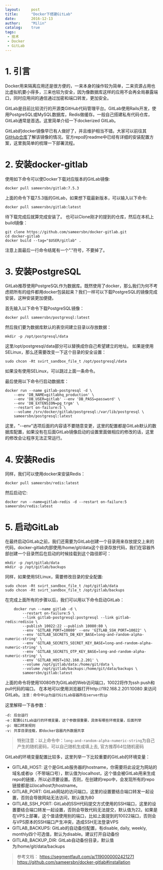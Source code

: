 ```yaml
---
layout:     post
title:      "Docker下搭建GitLab"
date:       2016-12-13
author:     "Milin"
catalog:    true
tags:
 - 技术
 - Docker
 - GitLab
---
```


# 1. 引言

Docker用来隔离应用还是很方便的，一来本身的操作较为简单，二来资源占用也比虚拟机要小得多，三来也较为安全，因为像数据库这样的应用不会再全局暴露端口，同时应用间的通信通过加密和端口转发，更加安全。

GitLab是目前比较流行的开源类GitHub代码管理平台。GitLab使用Rails开发，使用PostgreSQL或MySQL数据库，Redis做缓存。一般自己搭建私有代码仓库，GitLab通常是首选。这里简单介绍一下dockerized GitLab。

GitLab的docker镜像早已有人做好了，并且维护相当不错。大家可以前往其[GitHub仓库](https://github.com/sameersbn/docker-gitlab)了解该镜像的情况。官方repo的readme中已经有详细的安装配置方案，这里我简单的梳理一下部署流程。

# 2. 安装docker-gitlab
使用如下命令可以使Docker下载对应版本的GitLab镜像:

    docker pull sameersbn/gitlab:7.5.3

上面的命令下载7.5.3版的GitLab，如果想下载最新版本，可以输入以下命令:

    docker pull sameersbn/gitlab:latest

待下载完成后就算完成安装了。
也可以Clone刚才的提到的仓库，然后在本机上build镜像：

    git clone https://github.com/sameersbn/docker-gitlab.git
    cd docker-gitlab
    docker build --tag="$USER/gitlab" .

注意上面最后一行命令结尾有一个"."符号，不要掉了。

# 3. 安装PostgreSQL
GitLab推荐使用PostgreSQL作为数据库。既然使用了docker，那么我们为何不考虑把所有的组件都用docker包装起来？我们一样可以下载PostgreSQL的镜像完成安装，这种安装更加便捷。

首先输入以下命令下载PostgreSQL镜像：

    docker pull sameersbn/postgresql:latest

然后我们要为数据库默认的表空间建立目录以存放数据：

    mkdir -p /opt/postgresql/data

这里/opt/postgresql/data部分可以替换成你自己希望建立的地址。
如果是使用SELinux，那么还需要改变一下这个目录的安全设置：

    sudo chcon -Rt svirt_sandbox_file_t /opt/postgresql/data

如果没有使用SELinux，可以跳过上面一条命令。

最后使用以下命令行启动数据库：

    docker run --name gitlab-postgresql -d \
        --env 'DB_NAME=gitlabhq_production' \
        --env 'DB_USER=gitlab' --env 'DB_PASS=password' \
        --env 'DB_EXTENSION=pg_trgm' \
        --restart on-failure:5 \
        --volume /srv/docker/gitlab/postgresql:/var/lib/postgresql \
        sameersbn/postgresql:latest

这里，"--env"选项后面的内容请不要随意变更，这里的配置都是GitLab默认的数据库配置，如果没有在后面GitLab镜像启动的设置里面做相应的修改的话，这里的修改会让程序无法正常运行。

# 4. 安装Redis
同样，我们可以使用docker来安装Redis：

    docker pull sameersbn/redis:latest

然后启动它:

    docker run --name=gitlab-redis -d --restart on-failure:5 sameersbn/redis:latest

# 5. 启动GitLab
在最终启动GitLab之前，我们还需要为GitLab创建一个目录用来存放提交上来的代码，docker-gitlab内部使用/home/git/data这个目录存放代码，我们在容器外部创建一个目录然后在启动的时候挂载到这个路径即可：

    mkdir -p /opt/gitlab/data
    mkdir -p /opt/gitlab/backups

同样，如果使用SELinux，需要修改目录的安全配置:

    sudo chcon -Rt svirt_sandbox_file_t /opt/gitlab/data
    sudo chcon -Rt svirt_sandbox_file_t /opt/gitlab/backups

在完成上面所有的步骤以后，我们可以用以下命令启动GitLab：

        docker run --name gitlab -d \
            --restart on-failure:5 \
            --link gitlab-postgresql:postgresql --link gitlab-redis:redisio \
            --publish 10022:22 --publish 10080:80 \
            --env 'GITLAB_PORT=10080' --env 'GITLAB_SSH_PORT=10022' \
            --env 'GITLAB_SECRETS_DB_KEY_BASE=long-and-random-alpha-numeric-string' \
            --env 'GITLAB_SECRETS_SECRET_KEY_BASE=long-and-random-alpha-numeric-string' \
            --env 'GITLAB_SECRETS_OTP_KEY_BASE=long-and-random-alpha-numeric-string' \
            --env 'GITLAB_HOST=192.168.2.201' \
            --volume /opt/gitlab/data:/home/git/data \
            --volume /opt/gitlab/backups:/home/git/data/backups \
            sameersbn/gitlab:latest

上面的命令将使用10080作为GitLab的Web访问端口，10022将作为ssh push和pull代码的端口。
在本地可以使用浏览器打开http://192.168.2.201:10080 来访问GitLab。`注意：命令中ip为运行GitLab容器所在server的ip`

这里解释一下各参数：

    -d: 后台运行
    -e：配置GitLab运行的环境变量，这个参数很重要，具体有哪些环境变量，后面列举
    -p: 端口转发规则
    -v: 共享目录挂载，即docker容器内外数据共享

>特别注意：以上命令中：`long-and-random-alpha-numeric-string`为自己产生的随机密码，可以自己随机生成填上去, 官方推荐64位随机密码

GitLab的环境变量配置比较多，这里列举一下比较重要的GitLab的环境变量：

* GITLAB_HOST: 这个是GitLab服务器的hostname，你需要将此设定为网站的域名或者ip（不带端口号），默认值为localhost，这个值会被GitLab用来生成repo的链接，所以必须要设置。否则，在创建的repo中，会发现所有的repo链接都是以localhost为hostname。
* GITLAB_PORT: GitLab网站的访问端口，这里的设置要结合端口转发一起设置，否则会导致网站无法访问，默认值为80
* GITLAB_SSH_PORT: GitLab的SSH代码提交方式使用的SSH端口，这里的设置要结合端口转发一起设置，否则会导致代码无法提交，默认值为22。如果是在VPS上部署，这个值请使用别的端口，比如上面提到的10022端口，否则会与VPS原本的SSH端口产生冲突，造成SSH无法登录VPS
* GITLAB_BACKUPS: GitLab的自动备份配置，有disable, daily, weekly, monthly四个可选值，默认为disable。建议打开自动备份
* GITLAB_BACKUP_DIR: GitLab自动备份目录，默认值为/home/git/data/backups

>参考文档：
>https://segmentfault.com/a/1190000002421271
>https://github.com/sameersbn/docker-gitlab#installation